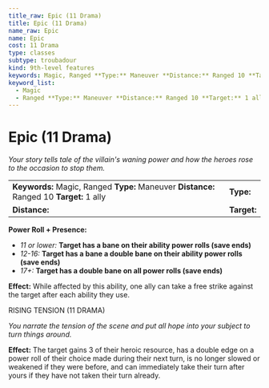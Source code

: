 ```yaml
---
title_raw: Epic (11 Drama)
title: Epic (11 Drama)
name_raw: Epic
name: Epic
cost: 11 Drama
type: classes
subtype: troubadour
kind: 9th-level features
keywords: Magic, Ranged **Type:** Maneuver **Distance:** Ranged 10 **Target:** 1 ally
keyword_list:
  - Magic
  - Ranged **Type:** Maneuver **Distance:** Ranged 10 **Target:** 1 ally
---
```


# Epic (11 Drama)

*Your story tells tale of the villain's waning power and how the heroes rose to the occasion to stop them.*

|                                                                                           |             |
| :---------------------------------------------------------------------------------------- | :---------- |
| **Keywords:** Magic, Ranged **Type:** Maneuver **Distance:** Ranged 10 **Target:** 1 ally | **Type:**   |
| **Distance:**                                                                             | **Target:** |

**Power Roll + Presence:**

- *11 or lower:* **Target has a bane on their ability power rolls (save ends)**
- *12-16:* **Target has a bane a double bane on their ability power rolls (save ends)**
- *17+:* **Target has a double bane on all power rolls (save ends)**

**Effect:** While affected by this ability, one ally can take a free strike against the target after each ability they use.

RISING TENSION (11 DRAMA)

*You narrate the tension of the scene and put all hope into your subject to turn things around.*

**Effect:** The target gains 3 of their heroic resource, has a double edge on a power roll of their choice made during their next turn, is no longer slowed or weakened if they were before, and can immediately take their turn after yours if they have not taken their turn already.
